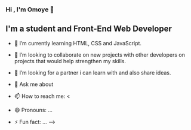 ### Hi , I'm Omoye 👋

## I'm a student and Front-End Web Developer

- 🌱 I’m currently learning HTML, CSS and JavaScript.

- 👯 I’m looking to collaborate on new projects with other developers on projects that would help strengthen my skills.

- 🤔 I’m looking for a partner i can learn with and also share ideas.

- 💬 Ask me about 

- 📫 How to reach me: <
- 😄 Pronouns: ...
- ⚡ Fun fact: ...
-->
